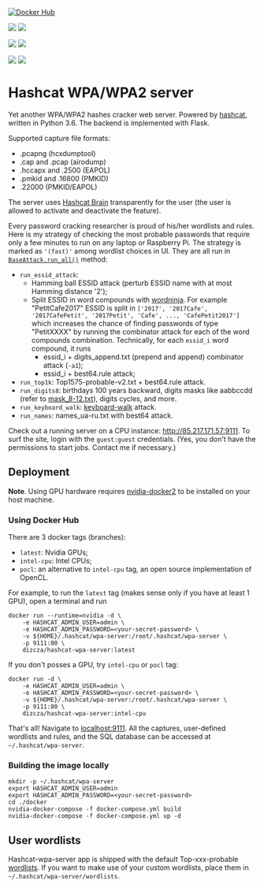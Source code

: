 [![Docker Hub](http://dockeri.co/image/dizcza/hashcat-wpa-server)](https://hub.docker.com/r/dizcza/hashcat-wpa-server/)

[![](https://images.microbadger.com/badges/version/dizcza/hashcat-wpa-server:latest.svg)](https://microbadger.com/images/dizcza/hashcat-wpa-server:latest)
[![](https://images.microbadger.com/badges/image/dizcza/hashcat-wpa-server:latest.svg)](https://microbadger.com/images/dizcza/hashcat-wpa-server:latest)

[![](https://images.microbadger.com/badges/version/dizcza/hashcat-wpa-server:intel-cpu.svg)](https://microbadger.com/images/dizcza/hashcat-wpa-server:intel-cpu)
[![](https://images.microbadger.com/badges/image/dizcza/hashcat-wpa-server:intel-cpu.svg)](https://microbadger.com/images/dizcza/hashcat-wpa-server:intel-cpu)

[![](https://images.microbadger.com/badges/version/dizcza/hashcat-wpa-server:pocl.svg)](https://microbadger.com/images/dizcza/hashcat-wpa-server:pocl)
[![](https://images.microbadger.com/badges/image/dizcza/hashcat-wpa-server:pocl.svg)](https://microbadger.com/images/dizcza/hashcat-wpa-server:pocl)


# Hashcat WPA/WPA2 server

Yet another WPA/WPA2 hashes cracker web server. Powered by [hashcat](https://hashcat.net/hashcat/), written in Python 3.6. The
backend is implemented with Flask.

Supported capture file formats:
* .pcapng (hcxdumptool)
* .cap and .pcap (airodump)
* .hccapx and .2500 (EAPOL)
* .pmkid and .16800 (PMKID)
* .22000 (PMKID/EAPOL)

The server uses [Hashcat Brain](https://hashcat.net/forum/thread-7903.html) transparently for the user (the user is allowed to activate and deactivate the feature).

Every password cracking researcher is proud of his/her wordlists and rules. Here is my strategy of checking the most
probable passwords that require only a few minutes to run on any laptop or Raspberry Pi. The strategy is marked as
`'(fast)'` among wordlist choices in UI. They are all run in [`BaseAttack.run_all()`](
https://github.com/dizcza/hashcat-wpa-server/blob/c9285676668c1c64fd5a62282366d3cb92dff969/app/attack/base_attack.py#L220)
method:

* `run_essid_attack`: 
  - Hamming ball ESSID attack (perturb ESSID name with at most Hamming distance '2');
  - Split ESSID in word compounds with [wordninja](https://github.com/keredson/wordninja). For example "PetitCafe2017" ESSID is split in `['2017', '2017Cafe', '2017CafePetit', '2017Petit', 'Cafe', ..., 'CafePetit2017']` which increases the chance of finding passwords of type "PetitXXXX" by running the combinator attack for each of the word compounds combination. Technically, for each `essid_i` word compound, it runs
      - essid_i + digits_append.txt (prepend and append) combinator attack (`-a1`);
      - essid_i + best64.rule attack;
* `run_top1k`: Top1575-probable-v2.txt + best64.rule attack.
* `run_digits8`: birthdays 100 years backward, digits masks like aabbccdd (refer to [mask_8-12.txt](app/word_magic/digits/mask_8-12.txt)), digits cycles, and more.
* `run_keyboard_walk`: [keyboard-walk](https://github.com/hashcat/kwprocessor) attack.
* `run_names`: names_ua-ru.txt with best64 attack.

Check out a running server on a CPU instance: http://85.217.171.57:9111. To surf the site, login with the `guest:guest` credentials. (Yes, you don't have the permissions to start jobs. Contact me if necessary.)


## Deployment

**Note**. Using GPU hardware requires [nvidia-docker2](https://github.com/NVIDIA/nvidia-docker) to be installed on your host machine.


### Using Docker Hub

There are 3 docker tags (branches):

* `latest`: Nvidia GPUs;
* `intel-cpu`: Intel CPUs;
* `pocl`: an alternative to `intel-cpu` tag, an open source implementation of OpenCL.

For example, to run the `latest` tag (makes sense only if you have at least 1 GPU), open a terminal and run

```
docker run --runtime=nvidia -d \
    -e HASHCAT_ADMIN_USER=admin \
    -e HASHCAT_ADMIN_PASSWORD=<your-secret-password> \
    -v ${HOME}/.hashcat/wpa-server:/root/.hashcat/wpa-server \
    -p 9111:80 \
    dizcza/hashcat-wpa-server:latest
```

If you don't posses a GPU, try `intel-cpu` or `pocl` tag:

```
docker run -d \
    -e HASHCAT_ADMIN_USER=admin \
    -e HASHCAT_ADMIN_PASSWORD=<your-secret-password> \
    -v ${HOME}/.hashcat/wpa-server:/root/.hashcat/wpa-server \
    -p 9111:80 \
    dizcza/hashcat-wpa-server:intel-cpu
```

That's all! Navigate to [localhost:9111](localhost:9111). All the captures, user-defined wordlists and rules, and the SQL database can be accessed at `~/.hashcat/wpa-server`.

### Building the image locally

```
mkdir -p ~/.hashcat/wpa-server
export HASHCAT_ADMIN_USER=admin
export HASHCAT_ADMIN_PASSWORD=<your-secret-password>
cd ./docker
nvidia-docker-compose -f docker-compose.yml build
nvidia-docker-compose -f docker-compose.yml up -d
```


## User wordlists

Hashcat-wpa-server app is shipped with the default Top-xxx-probable [wordlists](https://github.com/berzerk0/Probable-Wordlists). If you want to make use of your custom wordlists, place them in `~/.hashcat/wpa-server/wordlists`.
